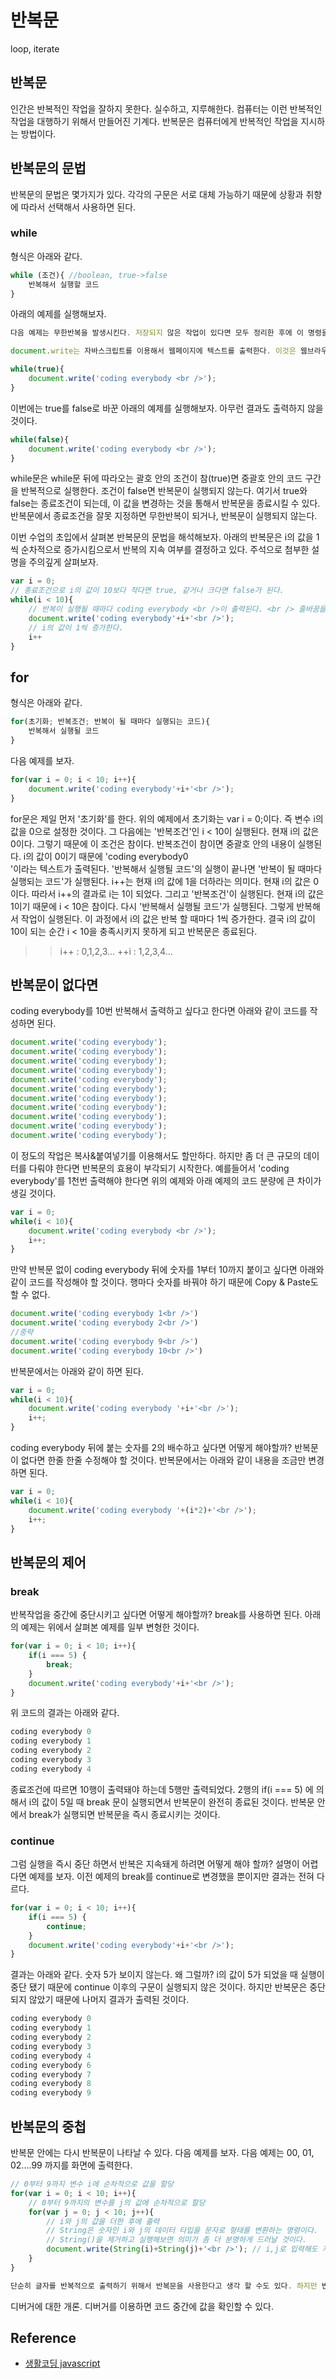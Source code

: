 # 반복문
loop, iterate
## 반복문
인간은 반복적인 작업을 잘하지 못한다. 실수하고, 지루해한다. 컴퓨터는 이런 반복적인 작업을 대행하기 위해서 만들어진 기계다. 반복문은 컴퓨터에게 반복적인 작업을 지시하는 방법이다.

## 반복문의 문법
반복문의 문법은 몇가지가 있다. 각각의 구문은 서로 대체 가능하기 때문에 상황과 취향에 따라서 선택해서 사용하면 된다.

### while
형식은 아래와 같다.

```js
while (조건){ //boolean, true->false
    반복해서 실행할 코드
}
```

아래의 예제를 실행해보자.
```js
다음 예제는 무한반복을 발생시킨다. 저장되지 않은 작업이 있다면 모두 정리한 후에 이 명령을 실행하자. 웹브라우저는 무한반복을 허용하지 않기 때문에 어느 정도 시간이 흐르면 스크립트를 종료할 것인지 물어볼 것이다.
```
```js
document.write는 자바스크립트를 이용해서 웹페이지에 텍스트를 출력한다. 이것은 웹브라우저에서만 동작할 것이다. node.js 콘솔과 같은 환경에서 실습을 한다면 console.log와 같은 메소드를 대신 사용한다.
```
```js
while(true){
    document.write('coding everybody <br />');
}
```
이번에는 true를 false로 바꾼 아래의 예제를 실행해보자. 아무런 결과도 출력하지 않을 것이다.

```js
while(false){
    document.write('coding everybody <br />');
}
```
while문은 while문 뒤에 따라오는 괄호 안의 조건이 참(true)면 중괄호 안의 코드 구간을 반복적으로 실행한다. 조건이 false면 반복문이 실행되지 않는다. 여기서 true와 false는 종료조건이 되는데, 이 값을 변경하는 것을 통해서 반복문을 종료시킬 수 있다. 반복문에서 종료조건을 잘못 지정하면 무한반복이 되거나, 반복문이 실행되지 않는다.

이번 수업의 초입에서 살펴본 반복문의 문법을 해석해보자. 아래의 반복문은 i의 값을 1씩 순차적으로 증가시킴으로서 반복의 지속 여부를 결정하고 있다. 주석으로 첨부한 설명을 주의깊게 살펴보자.

```js
var i = 0;
// 종료조건으로 i의 값이 10보다 작다면 true, 같거나 크다면 false가 된다.
while(i < 10){
    // 반복이 실행될 때마다 coding everybody <br />이 출력된다. <br /> 줄바꿈을 의미하는 HTML 태그
    document.write('coding everybody'+i+'<br />');
    // i의 값이 1씩 증가한다.
    i++
}
```

## for
형식은 아래와 같다.

```js
for(초기화; 반복조건; 반복이 될 때마다 실행되는 코드){
    반복해서 실행될 코드
}
```
다음 예제를 보자.

```js
for(var i = 0; i < 10; i++){
    document.write('coding everybody'+i+'<br />');
}
```

for문은 제일 먼저 '초기화'를 한다. 위의 예제에서 초기화는 var i = 0;이다. 즉 변수 i의 값을 0으로 설정한 것이다. 그 다음에는 '반복조건'인 i < 10이 실행된다. 현재 i의 값은 0이다. 그렇기 때문에 이 조건은 참이다. 반복조건이 참이면 중괄호 안의 내용이 실행된다. i의 값이 0이기 때문에 'coding everybody0<br />'이라는 텍스트가 출력된다. '반복해서 실행될 코드'의 실행이 끝나면 '반복이 될 때마다 실행되는 코드'가 실행된다. i++는 현재 i의 값에 1을 더하라는 의미다. 현재 i의 값은 0이다. 따라서 i++의 결과로 i는 1이 되었다. 그리고 '반복조건'이 실행된다. 현재 i의 값은 1이기 때문에 i < 10은 참이다. 다시 '반복해서 실행될 코드'가 실행된다. 그렇게 반복해서 작업이 실행된다. 이 과정에서 i의 값은 반복 할 때마다 1씩 증가한다. 결국 i의 값이 10이 되는 순간 i < 10을 충족시키지 못하게 되고 반복문은 종료된다.

>> i++ : 0,1,2,3...
>> ++i : 1,2,3,4...
## 반복문이 없다면
coding everybody를 10번 반복해서 출력하고 싶다고 한다면 아래와 같이 코드를 작성하면 된다.

```js
document.write('coding everybody');
document.write('coding everybody');
document.write('coding everybody');
document.write('coding everybody');
document.write('coding everybody');
document.write('coding everybody');
document.write('coding everybody');
document.write('coding everybody');
document.write('coding everybody');
document.write('coding everybody');
document.write('coding everybody');
```
이 정도의 작업은 복사&붙여넣기를 이용해서도 할만하다. 하지만 좀 더 큰 규모의 데이터를 다뤄야 한다면 반복문의 효용이 부각되기 시작한다. 예를들어서 'coding everybody'를 1천번 출력해야 한다면 위의 예제와 아래 예제의 코드 분량에 큰 차이가 생길 것이다.

```js
var i = 0;
while(i < 10){
    document.write('coding everybody <br />');
    i++;
}
```
만약 반복문 없이 coding everybody 뒤에 숫자를 1부터 10까지 붙이고 싶다면 아래와 같이 코드를 작성해야 할 것이다. 행마다 숫자를 바꿔야 하기 때문에 Copy & Paste도 할 수 없다.

```js
document.write('coding everybody 1<br />')
document.write('coding everybody 2<br />')
//중략
document.write('coding everybody 9<br />')
document.write('coding everybody 10<br />')
```
반복문에서는 아래와 같이 하면 된다.
```js
var i = 0;
while(i < 10){
    document.write('coding everybody '+i+'<br />');
    i++;
}
```
coding everybody 뒤에 붙는 숫자를 2의 배수하고 싶다면 어떻게 해야할까? 반복문이 없다면 한줄 한줄 수정해야 할 것이다. 반복문에서는 아래와 같이 내용을 조금만 변경하면 된다.
```js
var i = 0;
while(i < 10){
    document.write('coding everybody '+(i*2)+'<br />');
    i++;
}
```

## 반복문의 제어
### break
반복작업을 중간에 중단시키고 싶다면 어떻게 해야할까?  break를 사용하면 된다. 아래의 예제는 위에서 살펴본 예제를 일부 변형한 것이다.
```js
for(var i = 0; i < 10; i++){
    if(i === 5) {
        break;
    }
    document.write('coding everybody'+i+'<br />');
}
```
위 코드의 결과는 아래와 같다.
```js
coding everybody 0
coding everybody 1
coding everybody 2
coding everybody 3
coding everybody 4
```
종료조건에 따르면 10행이 출력돼야 하는데 5행만 출력되었다. 2행의 if(i === 5) 에 의해서 i의 값이 5일 때 break 문이 실행되면서 반복문이 완전히 종료된 것이다. 반복문 안에서 break가 실행되면 반복문을 즉시 종료시키는 것이다.

### continue
그럼 실행을 즉시 중단 하면서 반복은 지속돼게 하려면 어떻게 해야 할까? 설명이 어렵다면 예제를 보자. 이전 예제의 break를 continue로 변경했을 뿐이지만 결과는 전혀 다르다.

```js
for(var i = 0; i < 10; i++){
    if(i === 5) {
        continue;
    }
    document.write('coding everybody'+i+'<br />');
}
```
결과는 아래와 같다. 숫자 5가 보이지 않는다. 왜 그럴까? i의 값이 5가 되었을 때 실행이 중단 됐기 때문에 continue 이후의 구문이 실행되지 않은 것이다. 하지만 반복문은 중단되지 않았기 때문에 나머지 결과가 출력된 것이다.
```js
coding everybody 0
coding everybody 1
coding everybody 2
coding everybody 3
coding everybody 4
coding everybody 6
coding everybody 7
coding everybody 8
coding everybody 9
```

## 반복문의 중첩
반복문 안에는 다시 반복문이 나타날 수 있다. 다음 예제를 보자. 다음 예제는 00, 01, 02....99 까지를 화면에 출력한다.

```js
// 0부터 9까지 변수 i에 순차적으로 값을 할당        
for(var i = 0; i < 10; i++){
    // 0부터 9까지의 변수를 j의 값에 순차적으로 할당
    for(var j = 0; j < 10; j++){    
        // i와 j의 값을 더한 후에 출력
        // String은 숫자인 i와 j의 데이터 타입을 문자로 형태를 변환하는 명령이다. 
        // String()을 제거하고 실행해보면 의미가 좀 더 분명하게 드러날 것이다.
        document.write(String(i)+String(j)+'<br />'); // i,j로 입력해도 자동으로 문자로 변환해서 연결한다
    }
}
```
```js
단순히 글자를 반복적으로 출력하기 위해서 반복문을 사용한다고 생각 할 수도 있다. 하지만 반복문의 진가는 배열과 결합했을 때 나타난다. 다음 토픽인 배열에서 반복문의 진가를 살펴보자.
```

디버거에 대한 개론. 디버거를 이용하면 코드 중간에 값을 확인할 수 있다.
## Reference
* [생활코딩 javascript](https://opentutorials.org/course/743/4728)